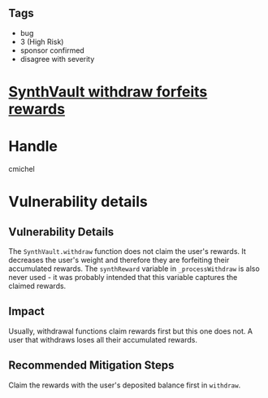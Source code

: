 ## Tags

- bug
- 3 (High Risk)
- sponsor confirmed
- disagree with severity

# [SynthVault withdraw forfeits rewards](https://github.com/code-423n4/2021-07-spartan-findings/issues/168) 

# Handle

cmichel


# Vulnerability details

## Vulnerability Details

The `SynthVault.withdraw` function does not claim the user's rewards.
It decreases the user's weight and therefore they are forfeiting their accumulated rewards.
The `synthReward` variable in `_processWithdraw` is also never used - it was probably intended that this variable captures the claimed rewards.

## Impact
Usually, withdrawal functions claim rewards first but this one does not.
A user that withdraws loses all their accumulated rewards.

## Recommended Mitigation Steps
Claim the rewards with the user's deposited balance first in `withdraw`.


